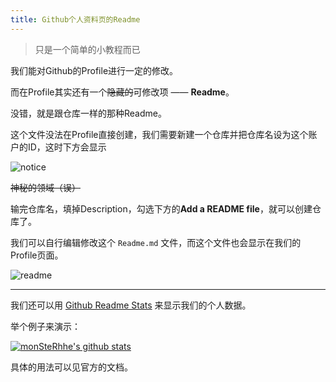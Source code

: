 ```yaml
---
title: Github个人资料页的Readme
---
```


> 只是一个简单的小教程而已

我们能对Github的Profile进行一定的修改。

而在Profile其实还有一个~~隐藏的~~可修改项 —— **Readme**。

没错，就是跟仓库一样的那种Readme。

这个文件没法在Profile直接创建，我们需要新建一个仓库并把仓库名设为这个账户的ID，这时下方会显示

![notice](https://cdn.jsdelivr.net/gh/Melody-of-Oblivion/MoOpics@main/images/posts/gh-pfrm/pf1.png)

~~神秘的领域（误）~~

输完仓库名，填掉Description，勾选下方的**Add a README file**，就可以创建仓库了。

我们可以自行编辑修改这个 `Readme.md` 文件，而这个文件也会显示在我们的Profile页面。

![readme](https://cdn.jsdelivr.net/gh/Melody-of-Oblivion/MoOpics@main/images/posts/gh-pfrm/pf2.png)

------

我们还可以用 [Github Readme Stats](https://github.com/anuraghazra/github-readme-stats) 来显示我们的个人数据。

举个例子来演示：

[![monSteRhhe's github stats](https://github-readme-stats.vercel.app/api?username=monSteRhhe&show_icons=true&theme=dark)](https://github.com/anuraghazra/github-readme-stats)

具体的用法可以见官方的文档。